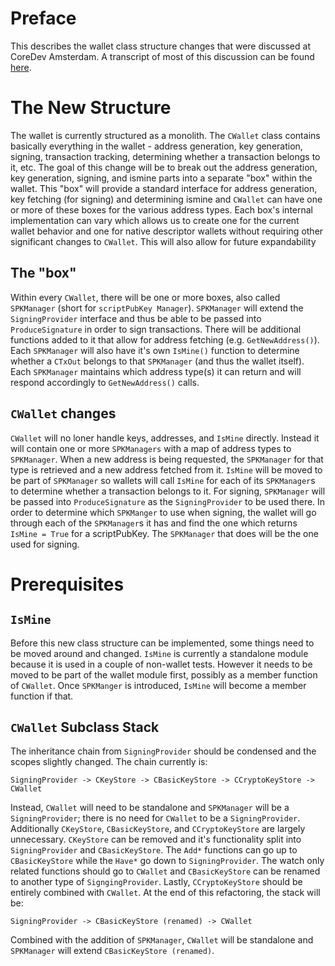 # Preface

This describes the wallet class structure changes that were discussed at CoreDev Amsterdam. A transcript of most of this discussion can be found [here](http://diyhpl.us/wiki/transcripts/bitcoin-core-dev-tech/2019-06-05-wallet-architecture/).

# The New Structure

The wallet is currently structured as a monolith. The `CWallet` class contains basically everything in the wallet - address generation, key generation, signing, transaction tracking, determining whether a transaction belongs to it, etc. The goal of this change will be to break out the address generation, key generation, signing, and ismine parts into a separate "box" within the wallet. This "box" will provide a standard interface for address generation, key fetching (for signing) and determining ismine and `CWallet` can have one or more of these boxes for the various address types. Each box's internal implementation can vary which allows us to create one for the current wallet behavior and one for native descriptor wallets without requiring other significant changes to `CWallet`. This will also allow for future expandability

## The "box"

Within every `CWallet`, there will be one or more boxes, also called `SPKManager` (short for `scriptPubKey Manager`). `SPKManager` will extend the `SigningProvider` interface and thus be able to be passed into `ProduceSignature` in order to sign transactions. There will be additional functions added to it that allow for address fetching (e.g. `GetNewAddress()`). Each `SPKManager` will also have it's own `IsMine()` function to determine whether a `CTxOut` belongs to that `SPKManager` (and thus the wallet itself). Each `SPKManager` maintains which address type(s) it can return and will respond accordingly to `GetNewAddress()` calls.

## `CWallet` changes

`CWallet` will no loner handle keys, addresses, and `IsMine` directly. Instead it will contain one or more `SPKManagers` with a map of address types to `SPKManager`. When a new address is being requested, the `SPKManager` for that type is retrieved and a new address fetched from it. `IsMine` will be moved to be part of `SPKManager` so wallets will call `IsMine` for each of its `SPKManager`s to determine whether a transaction belongs to it. For signing, `SPKManager` will be passed into `ProduceSignature` as the `SigningProvider` to be used there. In order to determine which `SPKManger` to use when signing, the wallet will go through each of the `SPKManager`s it has and find the one which returns `IsMine = True` for a scriptPubKey. The `SPKManager` that does will be the one used for signing.

# Prerequisites

## `IsMine`

Before this new class structure can be implemented, some things need to be moved around and changed. `IsMine` is currently a standalone module because it is used in a couple of non-wallet tests. However it needs to be moved to be part of the wallet module first, possibly as a member function of `CWallet`. Once `SPKManger` is introduced, `IsMine` will become a member function if that.

## `CWallet` Subclass Stack

The inheritance chain from `SigningProvider` should be condensed and the scopes slightly changed. The chain currently is:

```
SigningProvider -> CKeyStore -> CBasicKeyStore -> CCryptoKeyStore -> CWallet
```

Instead, `CWallet` will need to be standalone and `SPKManager` will be a `SigningProvider`; there is no need for `CWallet` to be a `SigningProvider`. Additionally `CKeyStore`, `CBasicKeyStore`, and `CCryptoKeyStore` are largely unnecessary. `CKeyStore` can be removed and it's functionality split into `SigningProvider` and `CBasicKeyStore`. The `Add*` functions can go up to `CBasicKeyStore` while the `Have*` go down to `SigningProvider`. The watch only related functions should go to `CWallet` and `CBasicKeyStore` can be renamed to another type of `SigngingProvider`. Lastly, `CCryptoKeyStore` should be entirely combined with `CWallet`. At the end of this refactoring, the stack will be:

```
SigningProvider -> CBasicKeyStore (renamed) -> CWallet
```
Combined with the addition of `SPKManager`, `CWallet` will be standalone and `SPKManager` will extend `CBasicKeyStore (renamed)`.